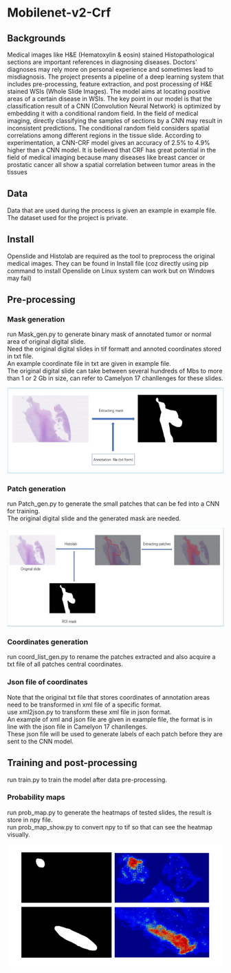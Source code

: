 # Mobilenet-v2-Crf
## Backgrounds
Medical images like H&E (Hematoxylin & eosin) stained Histopathological sections are important references in diagnosing diseases. Doctors' diagnoses may rely more on personal experience and sometimes lead to misdiagnosis. The project presents a pipeline of a deep learning system that includes pre-processing, feature extraction, and post processing of H&E stained WSIs (Whole Slide Images). The model aims at locating positive areas of a certain disease in WSIs. The key point in our model is that the classification result of a CNN (Convolution Neural Network) is optimized by embedding it with a conditional random field. In the field of medical imaging, directly classifying the samples of sections by a CNN may result in inconsistent predictions. The conditional random field considers spatial correlations  among different regions in the tissue slide. According to experimentation, a CNN-CRF model gives an accuracy of 2.5% to 4.9% higher than a CNN model. It is believed that CRF has great potential in the field of medical imaging because many diseases like breast cancer or prostatic cancer all show a spatial correlation between tumor areas in the tissues
## Data
Data that are used during the process is given an example in example file. The dataset used for the project is private.
## Install
Openslide and Histolab are required as the tool to preprocess the original medical images.
They can be found in Install file (coz directly using pip command to install Openslide on Linux system can work but on Windows may fail)
## Pre-processing
### Mask generation
run Mask_gen.py to generate binary mask of annotated tumor or normal area of original digital slide.  
Need the original digital slides in tif formatt and annoted coordinates stored in txt file.  
An example coordinate file in txt are given in example file.  
The original digital slide can take between several hundreds of Mbs to more than 1 or 2 Gb in size, can refer to Camelyon 17 chanllenges for these slides.

![Generating Mask](https://github.com/haikongtiankong/Mobilenet-v2-Crf/blob/main/fig/maskgen.png)  
### Patch generation
run Patch_gen.py to generate the small patches that can be fed into a CNN for training.  
The original digital slide and the generated mask are needed.

![Patch generation](https://github.com/haikongtiankong/Mobilenet-v2-Crf/blob/main/fig/patchgen.png)  
### Coordinates generation
run coord_list_gen.py to rename the patches extracted and also acquire a txt file of all patches central coordinates.

### Json file of coordinates
Note that the original txt file that stores coordinates of annotation areas need to be transformed in xml file of a specific format.  
use xml2json.py to transform these xml file in json format.  
An example of xml and json file are given in example file, the format is in line with the json file in Camelyon 17 chanllenges.  
These json file will be used to generate labels of each patch before they are sent to the CNN model.

## Training and post-processing
run train.py to train the model after data pre-processing.  

### Probability maps
run prob_map.py to generate the heatmaps of tested slides, the result is store in npy file.  
run prob_map_show.py to convert npy to tif so that can see the heatmap visually.  

![heatmap](https://github.com/haikongtiankong/Mobilenet-v2-Crf/blob/main/fig/Prob.png)  
